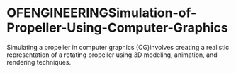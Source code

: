 # OFENGINEERINGSimulation-of-Propeller-Using-Computer-Graphics
Simulating a propeller in computer graphics (CG)involves creating a realistic representation of a rotating propeller using 3D modeling, animation, and rendering techniques.
